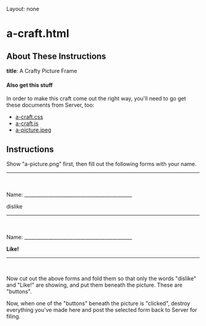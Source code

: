 Layout: none

# a-craft.html

## About These Instructions

**title**: A Crafty Picture Frame

#### Also get this stuff

In order to make this craft come out the right way, you'll need to go get these documents from Server, too:

* [a-craft.css](/a-craft.css)
* [a-craft.js](/a-craft.js)
* [a-picture.jpeg](/a-picture.jpeg)

## Instructions

Show "a-picture.png" first, then fill out the following forms with your name.

---
<br>
<br>
  Name: ____________________________________________


  dislike
<br>

---
<br>
<br>
  Name: ____________________________________________


  **Like!**
<br>

---
<br>

Now cut out the above forms and fold them so that only the words "dislike"
and "Like!" are showing, and put them beneath the picture. These are
"buttons".

Now, when one of the "buttons" beneath the picture is "clicked", destroy
everything you've made here and post the selected form back to Server for
filing.
